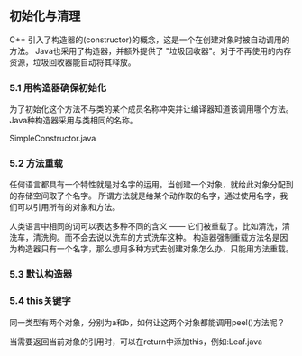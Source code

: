 ## 初始化与清理
C++ 引入了构造器的(constructor)的概念，这是一个在创建对象时被自动调用的方法。
Java也采用了构造器，并额外提供了 "垃圾回收器"。对于不再使用的内存资源，垃圾回收器能自动将其释放。


### 5.1 用构造器确保初始化
为了初始化这个方法不与类的某个成员名称冲突并让编译器知道该调用哪个方法。Java种构造器采用与类相同的名称。

SimpleConstructor.java

### 5.2 方法重载
任何语言都具有一个特性就是对名字的运用。当创建一个对象，就给此对象分配到的存储空间取了个名字。
所谓方法就是给某个动作取的名字，通过使用名字，我们可以引用所有的对象和方法。

人类语言中相同的词可以表达多种不同的含义 —— 它们被重载了。比如清洗，清洗车，清洗狗。而不会去说以洗车的方式洗车这种。
构造器强制重载方法名是因为构造器只有一个名字，那么想用多种方式去创建对象怎么办，只能用方法重载。

### 5.3 默认构造器

### 5.4 this关键字
同一类型有两个对象，分别为a和b，如何让这两个对象都能调用peel()方法呢？

当需要返回当前对象的引用时，可以在return中添加this，例如:Leaf.java


